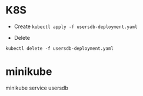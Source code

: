 # K8S
- Create
```kubectl apply -f usersdb-deployment.yaml```

- Delete

```kubectl delete -f usersdb-deployment.yaml```

# minikube
minikube service usersdb
